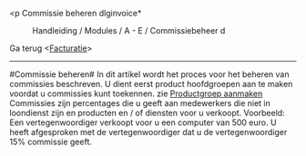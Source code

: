 <p<properties>
	<page>
		<title>Commissie beheren</title>
        <description>Commissie beheren</description>
        <context>dlginvoice*</context>
	</page>
	<menu>
		<position>Handleiding / Modules / A - E / Commissiebeheer</position>
		<title>Commissie beheren</title>
		<sort>d</sort>
	</menu>
</properties>

Ga terug <[Facturatie](http://hybridsaas.support/pages/handleiding/modules/F-O/facturatie/Introductie)>

----------

#Commissie beheren#
In dit artikel wordt het proces voor het beheren van commissies beschreven. U dient eerst product hoofdgroepen aan te maken voordat u commissies kunt toekennen. zie [Productgroep aanmaken](http://hybridsaas.support/pages/handleiding/modules/P-Z/producten/Product-hoofdgroep-aanmaken)
Commissies zijn percentages die u geeft aan medewerkers die niet in loondienst zijn en producten en / of diensten voor u verkoopt. Voorbeeld: Een vertegenwoordiger verkoopt voor u een computer van 500 euro. U heeft afgesproken met de vertegenwoordiger dat u de vertegenwoordiger 15% commissie geeft.